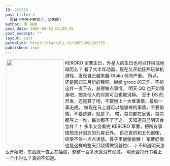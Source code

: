 ```yaml
---
ID: 262755
post_title: >
  周日下午再不睡觉了，又失眠！
author: 南 靖男
post_date: 2005-09-12 02:09:35
post_excerpt: ""
layout: post
permalink: https://larryli.cn/2005/09/262755
published: true
---
```

<img src="http://upload.wikimedia.org/wikipedia/zh/thumb/6/68/Keroro_cosplay.jpg/180px-Keroro_cosplay.jpg" align="left" height="270" hspace="4" width="180" />KERORO 军曹生日，外星人的生日也可以转换成地球历么？
看了大半年动画，现在又开始狂热玩掌机游戏，发现自己越来越 Otaku 倾向严重。
所以，还是回归三月份的我吧。继续 grocc 的工作，不能这样一直下去，总得做点事情。
明天 QQ 也开始隐身吧，把其他人的对其可见也取消掉。
至于 DS 的开发，还是算了吧，不要猴上一大堆事情，最后一事无成。
做现在马上就可以能够做的事情，不要偷懒，不要逃避，就是了。
哎，每次都在反省，每次都写上一堆，每次都不了了之。
天知道自己明天会怎样？！
多半又会看完 KERORO 军曹，把所有事情想法计划忘的九霄云外。
自己真的和五代很像，经受不住一点点诱惑，骨子里就像偷懒！
军曹好像也是这样的<!--more-->整天只晓得做钢普拉(.....)
不知道明天怎么开始吧，东西就一直丢在抽屉，整整一百多天就没有动过。
明天会打开书看上一个小时么？真的不知道。